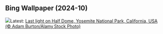 ## Bing Wallpaper (2024-10)
![](https://www.bing.com/th?id=OHR.HalfDomeYosemite_EN-IN3902421361_UHD.jpg&w=1000)Latest: [Last light on Half Dome, Yosemite National Park, California, USA (© Adam Burton/Alamy Stock Photo)](https://www.bing.com/th?id=OHR.HalfDomeYosemite_EN-IN3902421361_UHD.jpg)
